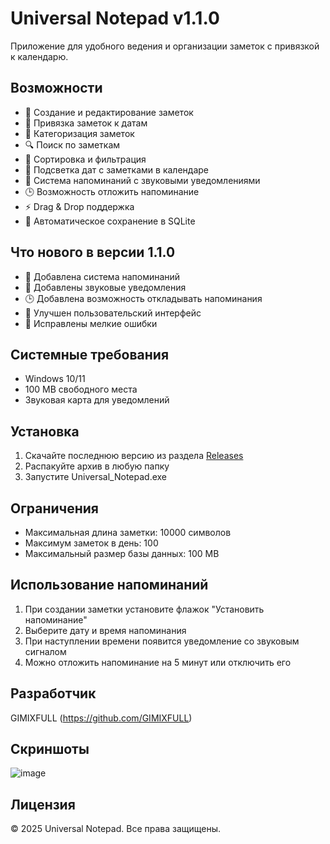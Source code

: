 # Universal Notepad v1.1.0

Приложение для удобного ведения и организации заметок с привязкой к календарю.

## Возможности
- 📝 Создание и редактирование заметок
- 📅 Привязка заметок к датам
- 📂 Категоризация заметок
- 🔍 Поиск по заметкам
- 🔄 Сортировка и фильтрация
- 📅 Подсветка дат с заметками в календаре
- 🔔 Система напоминаний с звуковыми уведомлениями
- 🕒 Возможность отложить напоминание
- ⚡ Drag & Drop поддержка
- 💾 Автоматическое сохранение в SQLite

## Что нового в версии 1.1.0
- 🔔 Добавлена система напоминаний
- 🔔 Добавлены звуковые уведомления
- 🕒 Добавлена возможность откладывать напоминания
- 🎨 Улучшен пользовательский интерфейс
- 🐛 Исправлены мелкие ошибки

## Системные требования
- Windows 10/11
- 100 MB свободного места
- Звуковая карта для уведомлений

## Установка
1. Скачайте последнюю версию из раздела [Releases](https://github.com/GIMIXFULL/Universal-Notepad-v1.1.0/releases)
2. Распакуйте архив в любую папку
3. Запустите Universal_Notepad.exe

## Ограничения
- Максимальная длина заметки: 10000 символов
- Максимум заметок в день: 100
- Максимальный размер базы данных: 100 MB

## Использование напоминаний
1. При создании заметки установите флажок "Установить напоминание"
2. Выберите дату и время напоминания
3. При наступлении времени появится уведомление со звуковым сигналом
4. Можно отложить напоминание на 5 минут или отключить его

## Разработчик
GIMIXFULL (https://github.com/GIMIXFULL)

## Скриншоты
![image](https://github.com/user-attachments/assets/4bec0e47-77c3-4a0e-9464-42e54daa825c)

## Лицензия
© 2025 Universal Notepad. Все права защищены.

